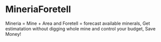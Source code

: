# MineriaForetell
Mineria = Mine + Area and Foretell = forecast available minerals, Get estimatation without digging whole mine and control your budget, Save Money!
